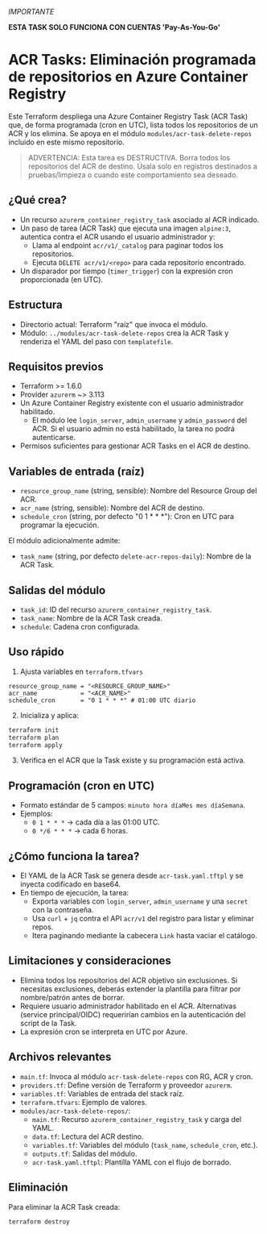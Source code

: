 *IMPORTANTE*

**ESTA TASK SOLO FUNCIONA CON CUENTAS 'Pay-As-You-Go'**

# ACR Tasks: Eliminación programada de repositorios en Azure Container Registry

Este Terraform despliega una Azure Container Registry Task (ACR Task) que, de forma programada (cron en UTC), lista todos los repositorios de un ACR y los elimina. Se apoya en el módulo `modules/acr-task-delete-repos` incluido en este mismo repositorio.

> ADVERTENCIA: Esta tarea es DESTRUCTIVA. Borra todos los repositorios del ACR de destino. Úsala solo en registros destinados a pruebas/limpieza o cuando este comportamiento sea deseado.

## ¿Qué crea?
- Un recurso `azurerm_container_registry_task` asociado al ACR indicado.
- Un paso de tarea (ACR Task) que ejecuta una imagen `alpine:3`, autentica contra el ACR usando el usuario administrador y:
  - Llama al endpoint `acr/v1/_catalog` para paginar todos los repositorios.
  - Ejecuta `DELETE acr/v1/<repo>` para cada repositorio encontrado.
- Un disparador por tiempo (`timer_trigger`) con la expresión cron proporcionada (en UTC).

## Estructura
- Directorio actual: Terraform "raíz" que invoca el módulo.
- Módulo: `../modules/acr-task-delete-repos` crea la ACR Task y renderiza el YAML del paso con `templatefile`.

## Requisitos previos
- Terraform >= 1.6.0
- Provider `azurerm` ~> 3.113
- Un Azure Container Registry existente con el usuario administrador habilitado.
  - El módulo lee `login_server`, `admin_username` y `admin_password` del ACR. Si el usuario admin no está habilitado, la tarea no podrá autenticarse.
- Permisos suficientes para gestionar ACR Tasks en el ACR de destino.

## Variables de entrada (raíz)
- `resource_group_name` (string, sensible): Nombre del Resource Group del ACR.
- `acr_name` (string, sensible): Nombre del ACR de destino.
- `schedule_cron` (string, por defecto "0 1 * * *"): Cron en UTC para programar la ejecución.

El módulo adicionalmente admite:
- `task_name` (string, por defecto `delete-acr-repos-daily`): Nombre de la ACR Task.

## Salidas del módulo
- `task_id`: ID del recurso `azurerm_container_registry_task`.
- `task_name`: Nombre de la ACR Task creada.
- `schedule`: Cadena cron configurada.

## Uso rápido
1) Ajusta variables en `terraform.tfvars`

```hcl
resource_group_name = "<RESOURCE_GROUP_NAME>"
acr_name            = "<ACR_NAME>"
schedule_cron       = "0 1 * * *" # 01:00 UTC diario
```

2) Inicializa y aplica:

```bash
terraform init
terraform plan
terraform apply
```

3) Verifica en el ACR que la Task existe y su programación está activa.

## Programación (cron en UTC)
- Formato estándar de 5 campos: `minuto hora díaMes mes díaSemana`.
- Ejemplos:
  - `0 1 * * *` → cada día a las 01:00 UTC.
  - `0 */6 * * *` → cada 6 horas.

## ¿Cómo funciona la tarea?
- El YAML de la ACR Task se genera desde `acr-task.yaml.tftpl` y se inyecta codificado en base64.
- En tiempo de ejecución, la tarea:
  - Exporta variables con `login_server`, `admin_username` y una `secret` con la contraseña.
  - Usa `curl` + `jq` contra el API `acr/v1` del registro para listar y eliminar repos.
  - Itera paginando mediante la cabecera `Link` hasta vaciar el catálogo.

## Limitaciones y consideraciones
- Elimina todos los repositorios del ACR objetivo sin exclusiones. Si necesitas exclusiones, deberás extender la plantilla para filtrar por nombre/patrón antes de borrar.
- Requiere usuario administrador habilitado en el ACR. Alternativas (service principal/OIDC) requerirían cambios en la autenticación del script de la Task.
- La expresión cron se interpreta en UTC por Azure.

## Archivos relevantes
- `main.tf`: Invoca al módulo `acr-task-delete-repos` con RG, ACR y cron.
- `providers.tf`: Define versión de Terraform y proveedor `azurerm`.
- `variables.tf`: Variables de entrada del stack raíz.
- `terraform.tfvars`: Ejemplo de valores.
- `modules/acr-task-delete-repos/`:
  - `main.tf`: Recurso `azurerm_container_registry_task` y carga del YAML.
  - `data.tf`: Lectura del ACR destino.
  - `variables.tf`: Variables del módulo (`task_name`, `schedule_cron`, etc.).
  - `outputs.tf`: Salidas del módulo.
  - `acr-task.yaml.tftpl`: Plantilla YAML con el flujo de borrado.

## Eliminación
Para eliminar la ACR Task creada:

```bash
terraform destroy
```